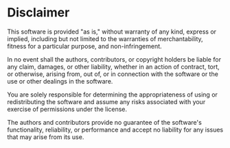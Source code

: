 # Disclaimer

This software is provided "as is," without warranty of any kind, express or implied, including but not limited to the warranties of merchantability, fitness for a particular purpose, and non-infringement. 

In no event shall the authors, contributors, or copyright holders be liable for any claim, damages, or other liability, whether in an action of contract, tort, or otherwise, arising from, out of, or in connection with the software or the use or other dealings in the software.

You are solely responsible for determining the appropriateness of using or redistributing the software and assume any risks associated with your exercise of permissions under the license.

The authors and contributors provide no guarantee of the software's functionality, reliability, or performance and accept no liability for any issues that may arise from its use.
